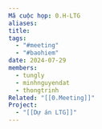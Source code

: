 ```yaml
---
Mã cuộc họp: 0.H-LTG
aliases: 
title: 
tags:
  - "#meeting"
  - "#baohiem"
date: 2024-07-29
members:
  - tungly
  - minhnguyendat
  - thongtrinh
Related: "[[0.Meeting]]"
Project:
  - "[[Dự án LTG]]"
---
```

